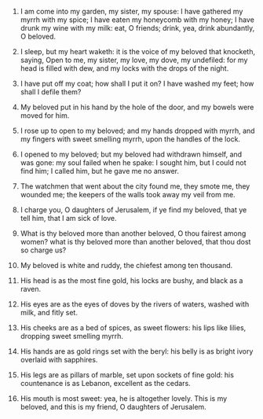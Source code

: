 1. I am come into my garden, my sister, my spouse: I have gathered my
myrrh with my spice; I have eaten my honeycomb with my honey; I have
drunk my wine with my milk: eat, O friends; drink, yea, drink
abundantly, O beloved.

2. I sleep, but my heart waketh: it is the voice of my beloved that
knocketh, saying, Open to me, my sister, my love, my dove, my
undefiled: for my head is filled with dew, and my locks with the drops
of the night.

3. I have put off my coat; how shall I put it on? I have washed my
feet; how shall I defile them?

4. My beloved put in his hand by the
hole of the door, and my bowels were moved for him.

5. I rose up to open to my beloved; and my hands dropped with myrrh,
and my fingers with sweet smelling myrrh, upon the handles of the
lock.

6. I opened to my beloved; but my beloved had withdrawn himself, and
was gone: my soul failed when he spake: I sought him, but I could not
find him; I called him, but he gave me no answer.

7. The watchmen that went about the city found me, they smote me,
they wounded me; the keepers of the walls took away my veil from me.

8. I charge you, O daughters of Jerusalem, if ye find my beloved,
that ye tell him, that I am sick of love.

9. What is thy beloved more than another beloved, O thou fairest
among women? what is thy beloved more than another beloved, that thou
dost so charge us?

10. My beloved is white and ruddy, the chiefest
among ten thousand.

11. His head is as the most fine gold, his locks are bushy, and black
as a raven.

12. His eyes are as the eyes of doves by the rivers of waters, washed
with milk, and fitly set.

13. His cheeks are as a bed of spices, as sweet flowers: his lips
like lilies, dropping sweet smelling myrrh.

14. His hands are as gold rings set with the beryl: his belly is as
bright ivory overlaid with sapphires.

15. His legs are as pillars of marble, set upon sockets of fine gold:
his countenance is as Lebanon, excellent as the cedars.

16. His mouth is most sweet: yea, he is altogether lovely. This is my
beloved, and this is my friend, O daughters of Jerusalem.